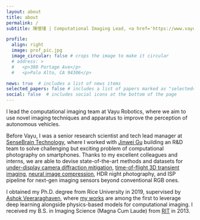 ```yaml
---
layout: about
title: about
permalink: /
subtitle: 陳懷瑾 | Computational Imaging Lead, <a href='https://www.vayurobotics.com/'>Vayu Robotics</a>

profile:
  align: right
  image: prof_pic.jpg
  image_circular: false # crops the image to make it circular
  # address: >
  #   <p>380 Portage Ave</p>
  #   <p>Palo Alto, CA 94306</p>

news: true  # includes a list of news items
selected_papers: false # includes a list of papers marked as "selected={true}"
social: false  # includes social icons at the bottom of the page
---
```

I lead the computational imaging team at Vayu Robotics, where we aim to use novel imaging techniques and
apparatus to improve the perception of autonomous vehicles. 

Before Vayu, I was a senior research scientist and tech lead manager at [SenseBrain Technology](https://www.sensebrain.ai/), 
where I worked with [Jinwei Gu](https://www.gujinwei.org) building an R&D team to solve challenging but exciting problem
of computational photography on smartphones. Thanks to my excellent colleagues and interns, we are able to devise state-of-the-art methods 
and datasets for [under-display camera diffraction mitigation](https://jnjaby.github.io/projects/UDC/), 
[time-of-flight 3D transient imaging](https://tinyurl.com/itof2dtof/), [neural image compression](https://github.com/SenseBrain/JPD-SE), 
HDR night photography, and ISP pipeline for next-gen imaging sensors beyond conventional RGB ones.

I obtained my Ph.D. degree from Rice University in 2019, supervised by [Ashok Veeraraghaven](https://computationalimaging.rice.edu/), 
where [my works](/publications) are among the first to leverage deep learning alongside physics-based models for computational imaging. 
I received my B.S. in Imaging Science (Magna Cum Laude) from [RIT](https://www.cis.rit.edu/) in 2013. 